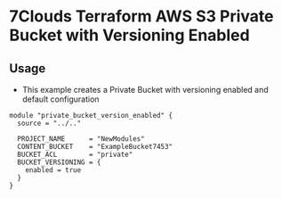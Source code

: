 # 7Clouds Terraform AWS S3 Private Bucket with Versioning Enabled

## Usage

* This example creates a Private Bucket with versioning enabled and default configuration

```hcl
module "private_bucket_version_enabled" {
  source = "../.."

  PROJECT_NAME      = "NewModules"
  CONTENT_BUCKET    = "ExampleBucket7453"
  BUCKET_ACL        = "private" 
  BUCKET_VERSIONING = {
    enabled = true
  }
}
```

